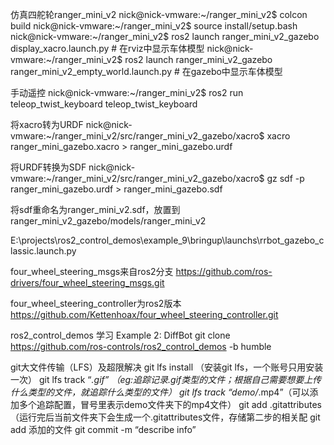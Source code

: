 
仿真四舵轮ranger_mini_v2
nick@nick-vmware:~/ranger_mini_v2$ colcon build
nick@nick-vmware:~/ranger_mini_v2$ source install/setup.bash
nick@nick-vmware:~/ranger_mini_v2$ ros2 launch ranger_mini_v2_gazebo display_xacro.launch.py                    # 在rviz中显示车体模型
nick@nick-vmware:~/ranger_mini_v2$ ros2 launch ranger_mini_v2_gazebo ranger_mini_v2_empty_world.launch.py		# 在gazebo中显示车体模型

手动遥控
nick@nick-vmware:~/ranger_mini_v2$ ros2 run teleop_twist_keyboard teleop_twist_keyboard

将xacro转为URDF
nick@nick-vmware:~/ranger_mini_v2/src/ranger_mini_v2_gazebo/xacro$ xacro ranger_mini_gazebo.xacro > ranger_mini_gazebo.urdf

将URDF转换为SDF
nick@nick-vmware:~/ranger_mini_v2/src/ranger_mini_v2_gazebo/xacro$ gz sdf -p ranger_mini_gazebo.urdf > ranger_mini_gazebo.sdf

将sdf重命名为ranger_mini_v2.sdf，放置到ranger_mini_v2_gazebo/models/ranger_mini_v2


E:\projects\ros2_control_demos\example_9\bringup\launchs\rrbot_gazebo_classic.launch.py

four_wheel_steering_msgs来自ros2分支
https://github.com/ros-drivers/four_wheel_steering_msgs.git

four_wheel_steering_controller为ros2版本
https://github.com/Kettenhoax/four_wheel_steering_controller.git

ros2_control_demos 学习 Example 2: DiffBot
git clone https://github.com/ros-controls/ros2_control_demos -b humble



git大文件传输（LFS）及超限解决
git lfs install （安装git lfs，一个账号只用安装一次）
git lfs track “*.gif” （eg:追踪记录.gif类型的文件；根据自己需要想要上传什么类型的文件，就追踪什么类型的文件）
git lfs track “demo/*.mp4”（可以添加多个追踪配置，冒号里表示demo文件夹下的mp4文件）
git add .gitattributes（运行完后当前文件夹下会生成一个.gitattributes文件，存储第二步的相关配
git add 添加的文件
git commit -m “describe info”



